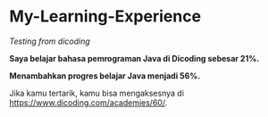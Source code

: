 # My-Learning-Experience
*Testing from dicoding*

**Saya belajar bahasa pemrograman Java di Dicoding sebesar 21%.**

**Menambahkan progres belajar Java menjadi 56%.**

Jika kamu tertarik, kamu bisa mengaksesnya di https://www.dicoding.com/academies/60/.
